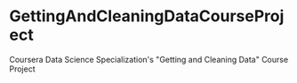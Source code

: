 # GettingAndCleaningDataCourseProject
Coursera Data Science Specialization's "Getting and Cleaning Data" Course Project

